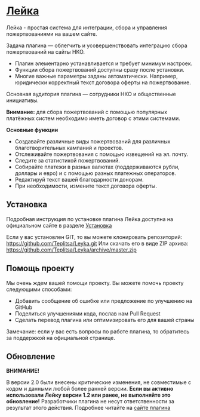 # [Лейка](http://leyka.te-st.ru) #

Лейка - простая система для интеграции, сбора и управления пожертвованиями на вашем сайте.

Задача плагина — облегчить и усовершенствовать интеграцию сбора пожертвований на сайты НКО.
* Плагин элементарно устанавливается и требует минимум настроек. 
* Функции сбора пожертвований доступны сразу после установки.
* Многие важные параметры заданы автоматически. Например, юридически корректный текст договора оферты на пожертвование.

Основная аудитория плагина — сотрудники НКО и общественные инициативы.

**Внимание:** для сбора пожертвований с помощью популярных платёжных систем необходимо иметь договор с этими системами.

**Основные функции**

* Создавайте различные виды пожертвований для различных благотворительных кампаний и проектов.
* Отслеживайте пожертвования с помощью извещений на эл. почту. 
* Следите за статистикой пожертвований.
* Собирайте платежи в разных валютах (поддерживаются рубли, доллары и евро) и с помощью разных платежных операторов.
* Редактируй текст вашей благодарности донорам.
* При необходимости, измените текст договора оферты.

## Установка ##

Подробная инструкция по установке плагина Лейка доступна на официальном сайте в разделе [Установка](http://devleyka.ngo2.ru/ustanovka-lejki/)

Если у вас установлен GIT, то вы можете клонировать репозиторий: https://github.com/Teplitsa/Leyka.git
Или скачать его в виде ZIP архива: https://github.com/Teplitsa/Leyka/archive/master.zip


## Помощь проекту ##

Мы очень ждем вашей помощи проекту. Вы можете помочь проекту следующими способами:

* Добавить сообщение об ошибке или предложение по улучшению на GitHub
* Поделиться улучшениями кода, послав нам Pull Request
* Сделать перевод плагина или оптимизировать его для вашей страны
    
Замечание: если у вас есть вопросы по работе плагина, то обратитесь за поддержкой на официальной странице.

## Oбновлениe
**ВНИМАНИЕ!**

В версии 2.0 были внесены критические изменения, не совместимые с кодом и данными любой более ранней версии. 
**Если вы активно использовали Лейку версии 1.2  или ранее, не выполняйте это обновление!** 
Разработчики плагина не несут ответственности за результат этого действия. 
Подробнее читайте на [сайте плагина](http://leyka.te-st.ru/old-version/)
